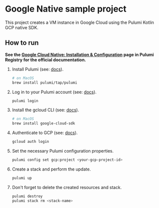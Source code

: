 # Google Native sample project

This project creates a VM instance in Google Cloud using the Pulumi Kotlin GCP native SDK.

## How to run

**See the
[Google Cloud Native: Installation & Configuration](https://www.pulumi.com/registry/packages/google-native/installation-configuration/)
page in Pulumi Registry for the official documentation.**

1. Install Pulumi (see: [docs](https://www.pulumi.com/docs/install/)).
   ```bash
   # on MacOS
   brew install pulumi/tap/pulumi
   ```
2. Log in to your Pulumi account (see: [docs](https://www.pulumi.com/docs/cli/commands/pulumi_login/)).
   ```bash
   pulumi login
   ```
3. Install the gcloud CLI (see: [docs](https://cloud.google.com/sdk/docs/install)).
   ```bash
   # on MacOS
   brew install google-cloud-sdk
   ```
4. Authenticate to GCP
   (see: [docs](https://www.pulumi.com/registry/packages/google-native/installation-configuration/#configuration)).
   ```bash
   gcloud auth login
   ```
5. Set the necessary Pulumi configuration properties.
   ```bash
   pulumi config set gcp:project <your-gcp-project-id>
   ```   
6. Create a stack and perform the update.
   ```bash
   pulumi up
   ```
7. Don't forget to delete the created resources and stack.
   ```bash
   pulumi destroy
   pulumi stack rm <stack-name>
   ```
